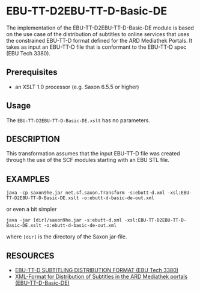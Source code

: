 # EBU-TT-D2EBU-TT-D-Basic-DE
The implementation of the EBU-TT-D2EBU-TT-D-Basic-DE module is based on
the use case of the distribution of subtitles to online services that
uses the constrained EBU-TT-D format defined for the ARD Mediathek
Portals. It takes as input an EBU-TT-D file that is conformant to the
EBU-TT-D spec (EBU Tech 3380).

## Prerequisites
- an XSLT 1.0 processor (e.g. Saxon 6.5.5 or higher)

## Usage
The `EBU-TT-D2EBU-TT-D-Basic-DE.xslt` has no parameters.

## DESCRIPTION
This transformation assumes that the input EBU-TT-D file was created
through the use of the SCF modules starting with an EBU STL file.


## EXAMPLES

    java -cp saxon9he.jar net.sf.saxon.Transform -s:ebutt-d.xml -xsl:EBU-TT-D2EBU-TT-D-Basic-DE.xslt -o:ebutt-d-basic-de-out.xml

or even a bit simpler

    java -jar [dir]/saxon9he.jar -s:ebutt-d.xml -xsl:EBU-TT-D2EBU-TT-D-Basic-DE.xslt -o:ebutt-d-basic-de-out.xml

where `[dir]` is the directory of the Saxon jar-file.


## RESOURCES
* [EBU-TT-D SUBTITLING DISTRIBUTION FORMAT (EBU Tech 3380)](https://tech.ebu.ch/docs/tech/tech3380.pdf)
* [XML-Format for Distribution of Subtitles in the ARD Mediathek portals (EBU-TT-D-Basic-DE)](http://www.irt.de/en/publications/technical-guidelines.html)
